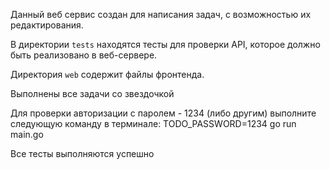 Данный веб сервис создан для написания задач, с возможностью их редактирования. 

В директории `tests` находятся тесты для проверки API, которое должно быть реализовано в веб-сервере.

Директория `web` содержит файлы фронтенда.

Выполнены все задачи со звездочкой 

Для проверки авторизации с паролем - 1234 (либо другим) выполните следующую команду в терминале: TODO_PASSWORD=1234 go run main.go 

Все тесты выполняются успешно